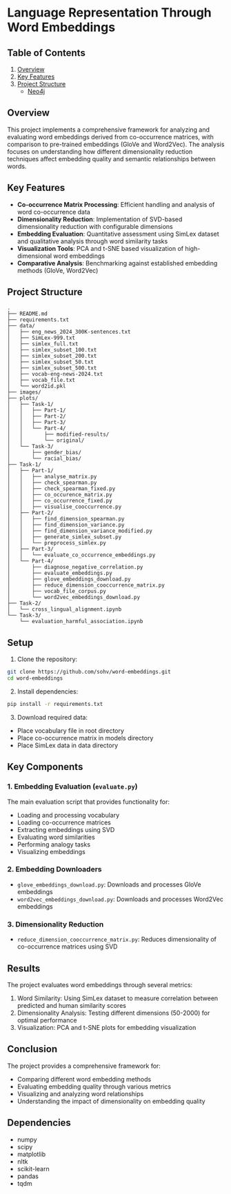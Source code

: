 # Language Representation Through Word Embeddings

## Table of Contents
1. [Overview](#Overview)
2. [Key Features](#key-features)
3. [Project Structure](#project-structure)
   - [Neo4j](#neo4j-for-windows)

## Overview
This project implements a comprehensive framework for analyzing and evaluating word embeddings derived from co-occurrence matrices, with comparison to pre-trained embeddings (GloVe and Word2Vec). The analysis focuses on understanding how different dimensionality reduction techniques affect embedding quality and semantic relationships between words.

## Key Features
- **Co-occurrence Matrix Processing**: Efficient handling and analysis of word co-occurrence data
- **Dimensionality Reduction**: Implementation of SVD-based dimensionality reduction with configurable dimensions
- **Embedding Evaluation**: Quantitative assessment using SimLex dataset and qualitative analysis through word similarity tasks
- **Visualization Tools**: PCA and t-SNE based visualization of high-dimensional word embeddings
- **Comparative Analysis**: Benchmarking against established embedding methods (GloVe, Word2Vec)

## Project Structure

```
.
├── README.md
├── requirements.txt
├── data/
│   ├── eng_news_2024_300K-sentences.txt
│   ├── SimLex-999.txt
│   ├── simlex_full.txt
│   ├── simlex_subset_100.txt
│   ├── simlex_subset_200.txt
│   ├── simlex_subset_50.txt
│   ├── simlex_subset_500.txt
│   ├── vocab-eng-news-2024.txt
│   ├── vocab_file.txt
│   └── word2id.pkl
├── images/
├── plots/
│   ├── Task-1/
│   │   ├── Part-1/
│   │   ├── Part-2/
│   │   ├── Part-3/
│   │   └── Part-4/
│   │       ├── modified-results/
│   │       └── original/
│   └── Task-3/
│       ├── gender_bias/
│       └── racial_bias/
├── Task-1/
│   ├── Part-1/
│   │   ├── analyse_matrix.py
│   │   ├── check_spearman.py
│   │   ├── check_spearman_fixed.py
│   │   ├── co_occurence_matrix.py
│   │   ├── co_occurrence_fixed.py
│   │   ├── visualise_cooccurrence.py
│   ├── Part-2/
│   │   ├── find_dimension_spearman.py
│   │   ├── find_dimension_variance.py
│   │   ├── find_dimension_variance_modified.py
│   │   ├── generate_simlex_subset.py
│   │   └── preprocess_simlex.py
│   ├── Part-3/
│   │   └── evaluate_co_occurrence_embeddings.py
│   └── Part-4/
│       ├── diagnose_negative_correlation.py
│       ├── evaluate_embeddings.py
│       ├── glove_embeddings_download.py
│       ├── reduce_dimension_cooccurrence_matrix.py
│       ├── vocab_file_corpus.py
│       └── word2vec_embeddings_download.py
├── Task-2/
│   └── cross_lingual_alignment.ipynb
└── Task-3/
    └── evaluation_harmful_association.ipynb
```

## Setup

1. Clone the repository:
```bash
git clone https://github.com/sohv/word-embeddings.git
cd word-embeddings
```

2. Install dependencies:
```bash
pip install -r requirements.txt
```

3. Download required data:
- Place vocabulary file in root directory
- Place co-occurrence matrix in models directory
- Place SimLex data in data directory

## Key Components

### 1. Embedding Evaluation (`evaluate.py`)
The main evaluation script that provides functionality for:
- Loading and processing vocabulary
- Loading co-occurrence matrices
- Extracting embeddings using SVD
- Evaluating word similarities
- Performing analogy tasks
- Visualizing embeddings

### 2. Embedding Downloaders
- `glove_embeddings_download.py`: Downloads and processes GloVe embeddings
- `word2vec_embeddings_download.py`: Downloads and processes Word2Vec embeddings

### 3. Dimensionality Reduction
- `reduce_dimension_cooccurrence_matrix.py`: Reduces dimensionality of co-occurrence matrices using SVD

## Results

The project evaluates word embeddings through several metrics:
1. Word Similarity: Using SimLex dataset to measure correlation between predicted and human similarity scores
2. Dimensionality Analysis: Testing different dimensions (50-2000) for optimal performance
3. Visualization: PCA and t-SNE plots for embedding visualization

## Conclusion

The project provides a comprehensive framework for:
- Comparing different word embedding methods
- Evaluating embedding quality through various metrics
- Visualizing and analyzing word relationships
- Understanding the impact of dimensionality on embedding quality

## Dependencies

- numpy
- scipy
- matplotlib
- nltk
- scikit-learn
- pandas
- tqdm

